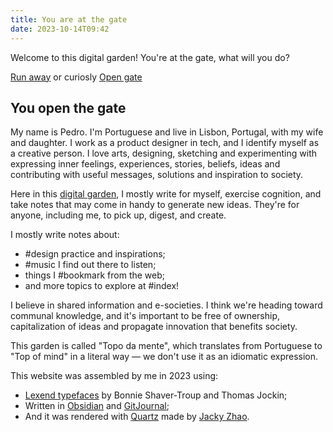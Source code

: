 ```yaml
---
title: You are at the gate
date: 2023-10-14T09:42
---
```


Welcome to this digital garden! You're at the gate, what will you do?

[Run away](https://upload.wikimedia.org/wikipedia/commons/b/b4/Kamen_no_Ninja_Akakage_game_over_or_continue.png) or curiosly [Open gate](https://www.pmcf.xyz/notes/#you-open-the-gate)

## You open the gate

My name is Pedro. I'm Portuguese and live in Lisbon, Portugal, with my wife and daughter. I work as a product designer in tech, and I identify myself as a creative person. I love arts, designing, sketching and experimenting with expressing inner feelings, experiences, stories, beliefs, ideas and contributing with useful messages, solutions and inspiration to society.

Here in this [digital garden](digital_garden.md), I mostly write for myself, exercise cognition, and take notes that may come in handy to generate new ideas. They're for anyone, including me, to pick up, digest, and create.

I mostly write notes about:
- #design practice and inspirations;
- #music I find out there to listen;
- things I #bookmark from the web;
- and more topics to explore at #index!

I believe in shared information and e-societies. I think we're heading toward communal knowledge, and it's important to be free of ownership, capitalization of ideas and propagate innovation that benefits society.

This garden is called "Topo da mente", which translates from Portuguese to "Top of mind" in a literal way — we don't use it as an idiomatic expression.

This website was assembled by me in 2023 using:
- [Lexend typefaces](https://www.lexend.com/) by Bonnie Shaver-Troup and Thomas Jockin;
- Written in [Obsidian](https://obsidian.md/) and [GitJournal](https://gitjournal.io);
- And it was rendered with [Quartz](https://quartz.jzhao.xyz/) made by [Jacky Zhao](https://jzhao.xyz/).
